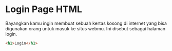 # Login Page HTML

Bayangkan kamu ingin membuat sebuah kertas kosong di internet yang bisa digunakan orang untuk masuk ke situs webmu. Ini disebut sebagai halaman login.

```html
<h1>Login</h1>
```

